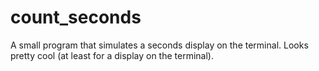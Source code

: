 # count_seconds

A small program that simulates a seconds display on the terminal. Looks pretty cool (at least for a display on the terminal).
